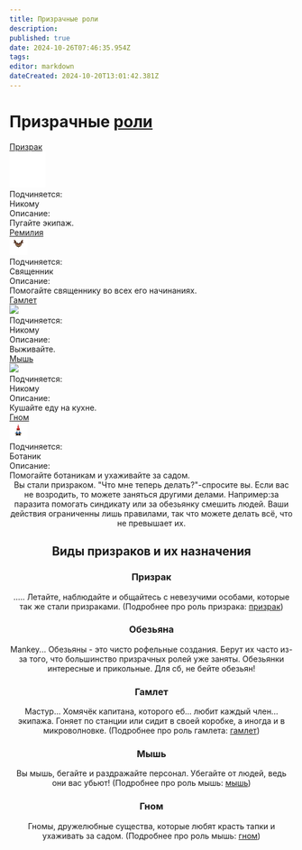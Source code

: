 ```yaml
---
title: Призрачные роли
description: 
published: true
date: 2024-10-26T07:46:35.954Z
tags: 
editor: markdown
dateCreated: 2024-10-20T13:01:42.381Z
---
```




# Призрачные [роли](/roles)
<div class="rolescontainer">
<div class="role">
<div class="rolename"><a href="/roles/ghost" class="custom-link">Призрак</a></div>
<div class="roleimg"><img src="/ghost.png"></div>
<div class="roleheadlabel">Подчиняется:</div>
<div class="rolehead">Никому</div>
<div class="roledesclabel">Описание:</div>  
<div class="roledesc">Пугайте экипаж. </div>  
</div>
<div class="role">
<div class="rolename"><a href="/roles/remilia" class="custom-link">Ремилия</a></div>
<div class="roleimg"><img src="/roles/remilia.gif"></div>
<div class="roleheadlabel">Подчиняется:</div>
<div class="rolehead">Священник</div>
<div class="roledesclabel">Описание:</div>  
<div class="roledesc">Помогайте священнику во всех его начинаниях.</div>  
</div>
<div class="role">
<div class="rolename"><a href="/roles/remilia" class="custom-link">Гамлет</a></div>
<div class="roleimg"><img src="/roles/hamlet.png"></div>
<div class="roleheadlabel">Подчиняется:</div>
<div class="rolehead">Никому</div>
<div class="roledesclabel">Описание:</div>  
<div class="roledesc">Выживайте.</div>  
</div>
<div class="role">
<div class="rolename"><a href="/roles/ghost" class="custom-link">Мышь</a></div>
<div class="roleimg"><img src="/roles/spiritualisticdepartment/mouse.png"></div>
<div class="roleheadlabel">Подчиняется:</div>
<div class="rolehead">Никому</div>
<div class="roledesclabel">Описание:</div>  
<div class="roledesc">Кушайте еду на кухне. </div>  
</div>
<div class="role">
<div class="rolename"><a href="/roles/gnome" class="custom-link">Гном</a></div>
<div class="roleimg"><img src="/roles/gnome.png"></div>
<div class="roleheadlabel">Подчиняется:</div>
<div class="rolehead">Ботаник</div>
<div class="roledesclabel">Описание:</div>  
<div class="roledesc">Помогайте ботаникам и ухаживайте за садом.</div>  
</div>
</div>

<center>
<div class="textcontainer">
Вы стали призраком. "Что мне теперь делать?"-спросите вы. Если вас не возродить, то можете заняться другими делами. Например:за паразита помогать синдикату или за обезьянку смешить людей. Ваши действия ограниченны лишь правилами, так что можете делать всё, что не превышает их.


## Виды призраков и их назначения

### Призрак

..... Летайте, наблюдайте и общайтесь с невезучими особами, которые так же стали призраками. (Подробнее про роль призрака: [призрак](/roles/ghost))  
  
  
### Обезьяна
  
Mankey... Обезьяны - это чисто рофельные создания. Берут их часто из-за того, что большинство призрачных ролей уже заняты. Обезьянки интересные и прикольные. Для сб, не бейте обезьян!

  
### Гамлет
  
Мастур... Хомячёк капитана, которого еб... любит каждый член... экипажа. Гоняет по станции или сидит в своей коробке, а иногда и в микроволновке. (Подробнее про роль гамлета: [гамлет](/roles/hamlet))
  
  
### Мышь
  
Вы мышь, бегайте и раздражайте персонал. Убегайте от людей, ведь они вас убьют! (Подробнее про роль мышь: [мышь](/roles/mouse))

### Гном
  
Гномы, дружелюбные существа, которые любят красть тапки и ухаживать за садом. (Подробнее про роль мышь: [гном](/roles/gnome))
</div>
</center>